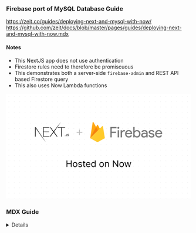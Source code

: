 ### Firebase port of MySQL Database Guide

https://zeit.co/guides/deploying-next-and-mysql-with-now/
https://github.com/zeit/docs/blob/master/pages/guides/deploying-next-and-mysql-with-now.mdx


#### Notes
- This NextJS app does not use authentication
- Firestore rules need to therefore be promiscuous
- This demonstrates both a server-side `firebase-admin` and REST API based Firestore query
- This also uses Now Lambda functions

<img src="https://github.com/moflo/nextjs-firebase-now-guide/blob/master/deploying-next-firebase-with-now.png" width="600">


### MDX Guide
<details>

import Guide from '~/components/layout/guide'
import { TerminalInput } from '~/components/text/terminal'
import { InlineCode } from '~/components/text/code'
import { Image } from '~/components/media'
import Caption from '~/components/text/caption'
import Note from '~/components/text/note'
import { GenericLink } from '~/components/text/link'
import Card from '~/components/card'

export const meta = {
  title:
    'Create a Next.js Application With a Firebase Firestore That Builds and Deploys with Now',
  description:
    'How to deploy your Next.js and Firebase application with Now in a serverless environment',
  published: '2019-04-26T16:51:04.000Z',
  authors: ['moflo'],
  url: '/guides/deploying-next-and-firebase-with-now',
  image: `${
    process.env.ASSETS
  }/guides/deploying-next-firebase-with-now/deploying-next-firebase-with-now.png`,
  editUrl: 'pages/guides/deploying-next-firebase-with-now.mdx',
  lastEdited: '2019-04-27T21:46:17.000Z'
}

In this guide, we will walk you through creating and [deploying](/docs/v2/deployments/basics/) a [Next.js](https://nextjs.org/) app with the most popular open source database in the world, [MySQL](https://www.mysql.com/), on [ZEIT Now](/docs/v2).

[Next.js](https://nextjs.org/) from [ZEIT](https://zeit.co) is a production-ready framework that can help you create fast React applications. By using it along with Firebase, you can create a fast, modern web app that interacts with customer data in a performant manner.

We demonstrate the set up via an [example app](https://next-mysql.now.sh), that displays a paginated, gallery view of robot profiles, with individual profiles just a click away. The finished app can be found at <https://next-mysql.now.sh>.

<Image
  src={`${
    process.env.ASSETS
  }/guides/deploying-next-mysql-with-now/deploying-next-firebase-with-now.png`}
  width={650}
  height={380}
  oversize
/>

## Step 1: Populating Your MySQL Database

To use this guide, you will need to setup a remote Firestore database. You will need to set up your Firestore database on either [Google Cloud](https://cloud.google.com/firestore/) or on [Firebase](https://firebase.com/). As of this writing, only Firebase Firestore is offers a free trial.

<Note>Please read the trial terms and conditions carefully.</Note>

Once you have your Firestore database setup, you should make a note of your service account credentials:

- Database name
- Database URL
- Service Account JSON file

Using these credentials, you can connect to your database and insert the [example data](https://github.com/zeit/now-examples/blob/master/nextjs-mysql/db.sql) into a new table named `profiles`.

For brevity, we do not cover inserting records into a MySQL database. More information on doing this can be found in the [MySQL documentation](https://dev.mysql.com/doc/mysql-getting-started/en/#mysql-getting-started-connecting).

## Step 2: Set Up Your Project

Now that the database is populated, you can create a project directory and `cd` into it:

<TerminalInput>mkdir next-mysql && cd next-mysql</TerminalInput>
<Caption>
  Creating and entering into the <InlineCode>/next-mysql</InlineCode>{' '}directory.
</Caption>

Next, [initialize](https://yarnpkg.com/lang/en/docs/cli/init/) the project:

<TerminalInput>yarn init</TerminalInput>
<Caption>
  Initializing the project, this creates a <InlineCode>package.json</InlineCode>{' '}file.
</Caption>

Yarn will present some initial questions to set up your project, complete this and when done, add [`firebase-admin`](https://github.com/jeremydaly/serverless-mysql) and [`isomorphic-unfetch`](https://github.com/felixfbecker/node-sql-template-strings) as [dependencies](https://yarnpkg.com/en/docs/cli/add#toc-yarn-add):

<TerminalInput>yarn add serverless-mysql sql-template-strings</TerminalInput>
<Caption>
  Adding <InlineCode>serverless-mysql</InlineCode> and <InlineCode>sql-template-strings</InlineCode> as <GenericLink href="https://yarnpkg.com/lang/en/docs/installing-dependencies/">dependencies</GenericLink> to the project.
</Caption>

Adding [`firebase-admin`](https://github.com/jeremydaly/serverless-mysql) to the project demonstrates one method of using a serverless function to access the Firestore database and is used in the `index.js` function.

Adding [`isomorphic-unfetch`](https://github.com/jeremydaly/serverless-mysql) to the project demonstrates a second method of using a serverless function to access the Firestore database via isomorphic fetch and is used in the `profile.js` function.


Now, add your database credentials from [step 1](#step-1:-populating-your-mysql-database) to the project as [secrets](/docs/v2/deployments/environment-variables-and-secrets#securing-environment-variables-using-secrets) using the [Now CLI](/download#now-cli) to keep them secure:

<TerminalInput>
  now secrets add FIREBASE_HOST $database-hostname 
</TerminalInput>
<Caption>
  Adding <GenericLink href="/v2/deployments/environment-variables-and-secrets#securing-environment-variables-using-secrets">secrets</GenericLink> to the project.
</Caption>

## Step 3: Create Your Reusable Database Connection

To ensure all your MySQL connections are managed by [`serverless-mysql`](https://github.com/jeremydaly/serverless-mysql), you should create a helper function to form the connection each time.

Create a `/lib` directory with a `db.js` file inside:

<TerminalInput>mkdir lib</TerminalInput>
<Caption>
  Creating a <InlineCode>/lib</InlineCode>{' '}directory.
</Caption>

Add the following code to `db.js`:

```js
const mysql = require('serverless-mysql')

const db = mysql({
  config: {
    host: process.env.MYSQL_HOST,
    database: process.env.MYSQL_DATABASE,
    user: process.env.MYSQL_USER,
    password: process.env.MYSQL_PASSWORD
  }
})

exports.query = async query => {
  try {
    const results = await db.query(query)
    await db.end()
    return results
  } catch (error) {
    return { error }
  }
}
```

<Caption>
  An example <InlineCode>db.js</InlineCode> file for your project.
</Caption>

Your `db.js` file performs the following functions:

- Creates a connection to your MySQL database using credentials defined as [secrets](/docs/v2/deployments/environment-variables-and-secrets#securing-environment-variables-using-secrets)
- Exports a function that ensures connections are closed once the query has resolved

<Note>
  The most important line is <InlineCode>await db.end()</InlineCode>. This
  prevents your app from exhausting all available connections.
</Note>

Now you have a reusable database connection, perfectly suited for a [serverless](/docs/v2/deployments/concepts/lambdas/) environment.

## Step 4: Creating Your Node.js API

The next step is to create your API. Start off by creating an `/api` directory with a `/profiles` directory inside:

<TerminalInput>
  mkdir api && mkdir api/profiles
</TerminalInput>
<Caption>
  Creating an <InlineCode>/api</InlineCode> directory with a <InlineCode>/profiles</InlineCode> directory inside it.
</Caption>

Inside your `/profiles` directory create an `index.js` file with the following code:

```js
const db = require('../../lib/db')
const escape = require('sql-template-strings')
const url = require('url')

module.exports = async (req, res) => {
  const { query } = url.parse(req.url, true)
  let page = parseInt(query.page) || 1
  const limit = parseInt(query.limit) || 9
  if (page < 1) page = 1
  const profiles = await db.query(escape`
      SELECT *
      FROM profiles
      ORDER BY id
      LIMIT ${(page - 1) * limit}, ${limit}
    `)
  const count = await db.query(escape`
      SELECT COUNT(*)
      AS profilesCount
      FROM profiles
    `)
  const { profilesCount } = count[0]
  const pageCount = Math.ceil(profilesCount / limit)
  res.end(JSON.stringify({ profiles, pageCount, page }))
}
```

<Caption>
  An example <InlineCode>index.js</InlineCode> file for your project.
</Caption>

Your `index.js` file performs the following functions:

- Parses the request query parameters
- Uses the query parameters to determine which profiles are required
- Requests **only** the required profiles from the database
- Queries the database to get the total records
- Uses the records count to calculate pagination
- Sends the retrieved profiles and pagination details as a response

That is all the API code required to successfully use pagination in a [serverless](/docs/v2/deployments/concepts/lambdas/) environment.

Next, create a `profile.js` file in your `/profiles` directory containing the code below:

```js
const db = require('../../lib/db')
const escape = require('sql-template-strings')
const url = require('url')

module.exports = async (req, res) => {
  const { query } = url.parse(req.url, true)
  const [profile] = await db.query(escape`
    SELECT *
    FROM profiles
    WHERE id = ${query.id}
  `)
  res.end(JSON.stringify({ profile }))
}
```

<Caption>
  An example <InlineCode>profile.js</InlineCode> file for your project.
</Caption>

Your `profile.js` file performs the following functions:

- Parses the request query parameter
- Uses the query parameter to select a single profile from the database
- Sends the retrieved profile as a response

You now have an API that will give you either all profiles or just a single one, dependent on the [route](/docs/v2/deployments/routes/). You now need to create the application interface to display them.

## Step 5: Creating Your Next.js Client

To add [Next.js]() to your project, you should install the following [dependencies](https://yarnpkg.com/lang/en/docs/installing-dependencies/):

<TerminalInput>
  yarn add isomorphic-unfetch next react react-dom
</TerminalInput>
<Caption>
  Adding multiple dependencies to the project.
</Caption>

Next, create a `/pages` directory like so:

<TerminalInput>
  mkdir pages
</TerminalInput>
<Caption>
  Creating a <InlineCode>/pages</InlineCode> directory.
</Caption>

Now you should create an `index.js` file inside your `/pages` directory with the following code:

```jsx
import fetch from 'isomorphic-unfetch'
import Link from 'next/link'

HomePage.getInitialProps = async ({ req, query }) => {
  const protocol = req
    ? `${req.headers['x-forwarded-proto']}:`
    : location.protocol
  const host = req ? req.headers['x-forwarded-host'] : location.host
  const pageRequest = `${protocol}//${host}/api/profiles?page=${query.page ||
    1}&limit=${query.limit || 9}`
  const res = await fetch(pageRequest)
  const json = await res.json()
  return json
}

function HomePage({ profiles, page, pageCount }) {
  return (
    <>
      <ul>
        {profiles.map(p => (
          <li className="profile" key={p.id}>
            <Link prefetch href={`/profile?id=${p.id}`}>
              <a>
                <img src={p.avatar} />
                <span>{p.name}</span>
              </a>
            </Link>
          </li>
        ))}
      </ul>
      <nav>
        {page > 1 && (
          <Link prefetch href={`/?page=${page - 1}&limit=9`}>
            <a>Previous</a>
          </Link>
        )}
        {page < pageCount && (
          <Link prefetch href={`/?page=${page + 1}&limit=9`}>
            <a className="next">Next</a>
          </Link>
        )}
      </nav>
    </>
  )
}

export default HomePage
```

<Caption>
  An example <InlineCode>pages/index.js</InlineCode> file for your project.
</Caption>

<Note>
  This is an extract, the full code for this file can be found in the{' '}
  <GenericLink href="https://github.com/zeit/now-examples/blob/master/nextjs-mysql/pages/index.js">
    example repository
  </GenericLink>
  .
</Note>

Your `pages/index.js` file performs the following functions:

- Checks whether the request is being made from the server or client side
- Makes a request to the API for profiles using query parameters
- Receives the profiles and pagination data, making them available as props
- Lists the profiles in a gallery view
- Uses the pagination data to create navigation buttons

The next page you should create in the `/pages` directory is `profile.js`, this will render a more detailed view of an individual profile:

```jsx
import fetch from 'isomorphic-unfetch'
import Link from 'next/link'

ProfilePage.getInitialProps = async ({ req, query }) => {
  const protocol = req
    ? `${req.headers['x-forwarded-proto']}:`
    : location.protocol
  const host = req ? req.headers['x-forwarded-host'] : location.host
  const pageRequest = `${protocol}//${host}/api/profiles/${query.id}`
  const res = await fetch(pageRequest)
  const json = await res.json()
  return json
}

function ProfilePage({ profile }) {
  return (
    <>
      <div>
        <img src={profile.avatar} />
        <h1>{profile.name}</h1>
        <p>{profile.address}</p>
        <p>{profile.email}</p>
        <Link prefetch href="/">
          <a>← Back to profiles</a>
        </Link>
      </div>
    </>
  )
}

export default ProfilePage
```

<Caption>
  An example <InlineCode>pages/profile.js</InlineCode> file for your project.
</Caption>

<Note>
  This is an extract, the full code for this file can be found in the{' '}
  <GenericLink href="https://github.com/zeit/now-examples/blob/master/nextjs-mysql/pages/profile.js">
    example repository
  </GenericLink>
  .
</Note>

Your `pages/index.js` file performs the following functions:

- Checks whether the request is being made from the server or client side
- Makes a request to the API for a single profile using a query parameter
- Receives the profile data, making it available as a prop
- Displays the profile with an option to go back to the gallery

You now have a **complete application** with both an API and interface, the next section will show you how to deploy it seamlessly with [Now](/docs/v2/getting-started/introduction-to-now).

## Step 6: Deploy Your Project with Now

Getting your project ready to [deploy](/docs/v2/deployments/basics/) with [Now](/docs/v2/getting-started/introduction-to-now) could hardly be simpler, first you should create [`next.config.js` file](https://nextjs.org/docs#custom-configuration) in your root directory with the following code:

```js
module.exports = {
  target: 'serverless'
}
```

<Caption>
  An example <InlineCode>next.config.js</InlineCode> file for your project.
</Caption>

The purpose of this [file](https://nextjs.org/docs#custom-configuration) is to tell Next to build for a serverless environment, only 3 lines of code are needed!

The last file you should create is a [`now.json` file](/docs/v2/deployments/configuration). This will bring your project together with just a few lines of code before [deployment](/docs/v2/deployments/basics/). Create one with the following code:

```json
{
  "version": 2,
  "name": "next-mysql",
  "alias": "next-mysql.now.sh",
  "builds": [
    { "src": "api/**/*.js", "use": "@now/node" },
    { "src": "next.config.js", "use": "@now/next" }
  ],
  "routes": [
    {
      "src": "/api/profiles/(?<id>[^/]*)",
      "dest": "api/profiles/profile.js?id=$id"
    }
  ],
  "env": {
    "MYSQL_HOST": "@mysql_host",
    "MYSQL_USER": "@mysql_user",
    "MYSQL_PASSWORD": "@mysql_password",
    "MYSQL_DATABASE": "@mysql_database"
  }
}
```

<Caption>
  An example <InlineCode>now.json</InlineCode> file for your project.
</Caption>

The [`now.json` file](/docs/v2/deployments/configuration) allows you to achieve many things with your [deployment](/docs/v2/deployments/basics/). Below is a description of what each property does:

- [`version`](/docs/v2/deployments/configuration/#version) ensures you are using the latest [Now 2.0 platform](/docs/v2/platform/overview) version
- [`name`](/docs/v2/deployments/configuration/#name) defines a project [name](/docs/v2/deployments/configuration/#name) your deployment will be known by under Now
- [`alias`](/docs/v2/deployments/configuration/#alias) allows you to set an alias that can be [used in production](/docs/v2/domains-and-aliases/aliasing-a-deployment/)
- [`builds`](/docs/v2/deployments/configuration/#builds) instructs Now to use the [`@now/node`](/docs/v2/deployments/official-builders/node-js-now-node/) and [`@now/next`](/docs/v2/deployments/official-builders/next-js-now-next/) [builders](/docs/v2/deployments/builders/overview/) for your applications API and interface respectively
- [`routes`](/docs/v2/deployments/configuration/#routes) routes individual profile requests to the correct function, with the id parameter
- [`env`](/docs/v2/deployments/configuration/#env) injects defined secrets into the app, exposing them as [environment variables](/docs/v2/deployments/environment-variables-and-secrets#from-now.json)

<br />

Finally, deploy the application with [Now](/docs/v2/getting-started/introduction-to-now).

If you have not yet installed Now, you can do so by installing the [Now Desktop app](/docs/v2/getting-started/installation/#now-desktop) which installs Now CLI automatically, or by [installing Now CLI](/docs/v2/getting-started/installation/#now-cli) directly.

[Now](/docs/v2/getting-started/introduction-to-now) allows you to [deploy your project](/docs/v2/deployments/basics) from the terminal with just one command:

<TerminalInput>now</TerminalInput>
<Caption>
  Deploying an application with Now using only one command.
</Caption>

You will see a short build step in your terminal followed by the news that your project has been [deployed](https://zeit.co/docs/v2/deployments/basics/), it should look similar to this: <https://next-mysql.now.sh/>

## Resources

For more information on working with [MySQL](https://www.mysql.com/) and [Next.js](https://nextjs.org/), please refer to their documentation.

To configure [Now](/docs/v2/getting-started/introduction-to-now) further, please see these additional topics and guides:

<Card title="Deploying Basics" href="/docs/v2/deployments/basics">
  Deploy any of your applications with ZEIT Now.
</Card>

<Card
  title="Aliasing"
  href="/docs/v2/domains-and-aliases/aliasing-a-deployment/"
>
  Learn more about aliasing to your deployments.
</Card>

<Card title="www. Redirect" href="/guides/redirect-from-www">
  Create a redirect from the www. subdomain to your naked domain.
</Card>

<Card title="More Guides" href="/guides">
  See more guides that help you move forward with your projects and deployments.
</Card>

export default ({ children }) => <Guide meta={meta}>{children}</Guide>


</details>